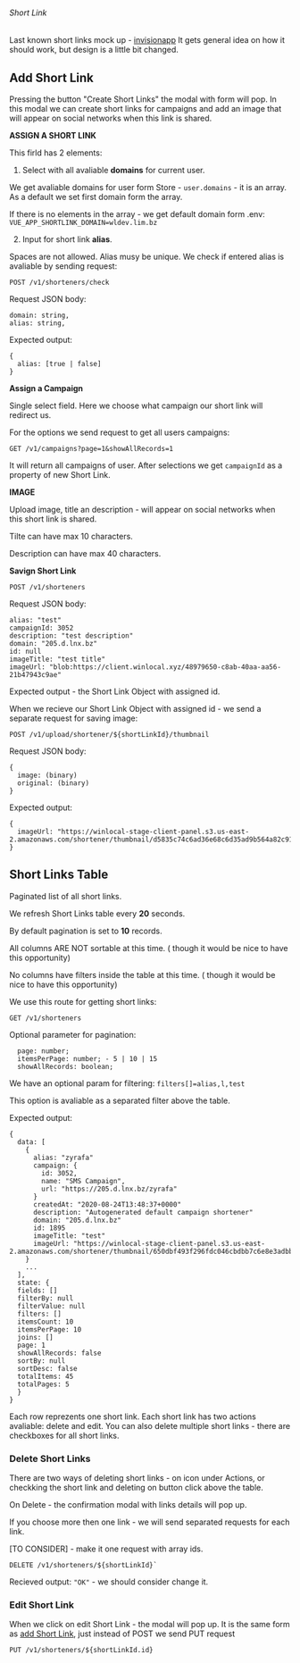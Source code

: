 ###### Short Link

Last known short links mock up - [invisionapp](https://projects.invisionapp.com/share/SVUOPET2KYG#/screens/391817777)
It gets general idea on how it should work, but design is a little bit changed.

## Add Short Link

Pressing the button "Create Short Links" the modal with form will pop.
In this modal we can create short links for campaigns and add an image that will appear on social networks when this link is shared.


**ASSIGN A SHORT LINK**

This firld has 2 elements:

1) Select with all avaliable **domains** for current user.

We get avaliable domains for user form Store - `user.domains` - it is an array. As a default we set first domain form the array.

If there is no elements in the array - we get default domain form .env: `VUE_APP_SHORTLINK_DOMAIN=wldev.lim.bz`

2) Input for short link **alias**.

Spaces are not allowed. Alias musy be unique. We check if entered alias is avaliable by sending request:

```
POST /v1/shorteners/check
```

Request JSON body:

```
domain: string,
alias: string,
```

Expected output: 
```
{
  alias: [true | false]
}
```

**Assign a Campaign**

Single select field. Here we choose what campaign our short link will redirect us.

For the options we send request to get all users campaigns:

```
GET /v1/campaigns?page=1&showAllRecords=1
```
It will return all campaigns of user. After selections we get `campaignId` as a property of new Short Link.


**IMAGE**

Upload image, title an description - will appear on social networks when this short link is shared.

Tilte can have max 10 characters.

Description can have max 40 characters.


**Savign Short Link**

```
POST /v1/shorteners
```

Request JSON body:

```
alias: "test"
campaignId: 3052
description: "test description"
domain: "205.d.lnx.bz"
id: null
imageTitle: "test title"
imageUrl: "blob:https://client.winlocal.xyz/48979650-c8ab-40aa-aa56-21b47943c9ae"
```

Expected output - the Short Link Object with assigned id.

When we recieve our Short Link Object with assigned id - we send a separate request for saving image:

```
POST /v1/upload/shortener/${shortLinkId}/thumbnail
```
Request JSON body:

```
{
  image: (binary)
  original: (binary)
}
```

Expected output: 
```
{
  imageUrl: "https://winlocal-stage-client-panel.s3.us-east-2.amazonaws.com/shortener/thumbnail/d5835c74c6ad36e68c6d35ad9b564a82c917001d.png"
}
```

## Short Links Table  

Paginated list of all short links.

We refresh Short Links table every **20** seconds.

By default pagination is set to **10** records.

All columns ARE NOT sortable at this time. ( though it would be nice to have this opportunity)

No columns have filters inside the table at this time. ( though it would be nice to have this opportunity)

We use this route for getting short links:

```
GET /v1/shorteners
```

Optional parameter for pagination:

```
  page: number;
  itemsPerPage: number; - 5 | 10 | 15
  showAllRecords: boolean;
```

We have an optional param for filtering: `filters[]=alias,l,test`

This option is avaliable as a separated filter above the table.

Expected output:

```
{
  data: [
    {
      alias: "zyrafa"
      campaign: {
        id: 3052,
        name: "SMS Campaign",
        url: "https://205.d.lnx.bz/zyrafa"
      }
      createdAt: "2020-08-24T13:48:37+0000"
      description: "Autogenerated default campaign shortener"
      domain: "205.d.lnx.bz"
      id: 1895
      imageTitle: "test"
      imageUrl: "https://winlocal-stage-client-panel.s3.us-east-2.amazonaws.com/shortener/thumbnail/650dbf493f296fdc046cbdbb7c6e8e3adbb15909.png"
    }
    ...
  ],
  state: {
  fields: []
  filterBy: null
  filterValue: null
  filters: []
  itemsCount: 10
  itemsPerPage: 10
  joins: []
  page: 1
  showAllRecords: false
  sortBy: null
  sortDesc: false
  totalItems: 45
  totalPages: 5
  }
}
```

Each row reprezents one short link. Each short link has two actions avaliable: delete and edit.
You can also delete multiple short links - there are checkboxes for all short links.

### Delete Short Links

There are two ways of deleting short links - on icon under Actions, or checkking the short link and deleting on button click above the table.

On Delete - the confirmation modal with links details will pop up.

If you choose more then one link - we will send separated requests for each link.

[TO CONSIDER] - make it one request with array ids.

```
DELETE /v1/shorteners/${shortLinkId}`
```
Recieved output: `"OK"` - we should consider change it.

### Edit Short Link

When we click on edit Short Link - the modal will pop up. It is the same form as [add Short Link](#add-short-link), just instead of POST we send PUT request

```
PUT /v1/shorteners/${shortLinkId.id}
```